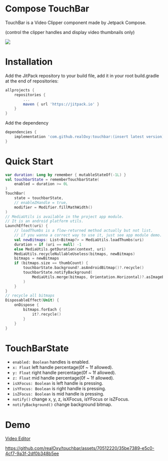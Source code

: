 # Compose TouchBar

TouchBar is a Video Clipper component made by Jetpack Compose.

(control the clipper handles and display video thumbnails only)

[![](https://jitpack.io/v/realOxy/touchbar.svg)](https://jitpack.io/#realOxy/touchbar)

# Installation

Add the JitPack repository to your build file,
add it in your root build.gradle at the end of repositories:

```groovy
allprojects {
    repositories {
        ...
        maven { url 'https://jitpack.io' }
    }
}    
```

Add the dependency

```groovy
dependencies {
    implementation 'com.github.realOxy:touchbar:(insert latest version)'
}
```

# Quick Start

```kotlin
var duration: Long by remember { mutableStateOf(-1L) }
val touchbarState = rememberTouchbarState(
    enabled = duration >= 0L
)
TouchBar(
    state = touchbarState,
    // enableZHandle = true,
    modifier = Modifier.fillMathWidth()
)
// MediaUtils is available in the project app module.
// It is an android platform utils.
LaunchEffect(uri) {
    // loadThumbs is a flow-returned method actually but not list.
    // if you wanna a correct way to use it, just see app module demo.
    val newBitmaps: List<Bitmap?> = MediaUtils.loadThumbs(uri)
    duration = if (uri == null) -1
    else MediaUtils.getDuration(context, uri)
    MediaUtils.recycleNullableUseless(bitmaps, newBitmaps)
    bitmaps = newBitmaps
    if (bitmaps.size == thumbCount) {
        touchbarState.background?.asAndroidBitmap()?.recycle()
        touchbarState.notifyBackground(
            MediaUtils.merge(bitmaps, Orientation.Horizontal)?.asImageBitmap()
        )
    }
}
// recycle all bitmaps
DisposableEffect(Unit) {
    onDispose {
        bitmaps.forEach {
            it?.recycle()
        }
    }
}
```

# TouchBarState

- `enabled: Boolean` handles is enabled.
- `x: Float` left handle percentage(0f ~ 1f allowed).
- `y: Float` right handle percentage(0f ~ 1f allowed).
- `z: Float` mid handle percentage(0f ~ 1f allowed).
- `isXFocus: Boolean` is left handle is pressing.
- `isYFocus: Boolean` is right handle is pressing.
- `isZFocus: Boolean` is mid handle is pressing.
- `notify()` change x, y, z, isXFocus, isYFocus or isZFocus.
- `notifyBackground()` change background bitmap.

# Demo

[Video Editor](app/src/main/java/com/oxy/mmr/feature/touchbar/TouchBarScreen.kt)


https://github.com/realOxy/touchbar/assets/70512220/35be7389-e5c0-4cf7-9a3f-2df0b348b5ee
